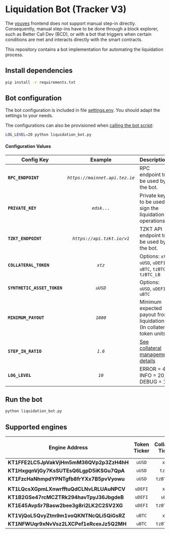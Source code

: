 # Liquidation Bot (Tracker V3)

The [youves](https://youves.com) frontend does not support manual step-in directly. Consequently, manual step-ins have to be done through a block explorer, such as Better Call Dev (BCD), or with a bot that triggers when certain conditions are met and interacts directly with the smart contracts.

This repository contains a bot implementation for automating the liquidation process.

## Install dependencies

```sh
pip install -r requirements.txt
```

## Bot configuration

The bot configuration is included in file [settings.env](./settings.env). You should adapt the settings to your needs.

The configurations can also be provisioned when [calling the bot script](#run-the-bot):

```sh
LOG_LEVEL=20 python liquidation_bot.py
```

#### **Configuration Values**

| Config Key | Example | Description |
|------------|:-------:|:------------|
| **`RPC_ENDPOINT`** | *`https://mainnet.api.tez.ie`* | RPC endpoint to be used by the bot. |
| **`PRIVATE_KEY`** | *`edsk...`*                      | Private key to be used to sign the liquidation operations. |
| **`TZKT_ENDPOINT`** | *`https://api.tzkt.io/v1`* | TZKT API endpoint to be used by the bot. |
| **`COLLATERAL_TOKEN`** | *`xtz`* | Options: `xtz`, `uUSD`, `uDEFI`, `uBTC`, `tzBTC`, `tzBTC_LB` |
| **`SYNTHETIC_ASSET_TOKEN`** | *`uUSD`* | Options: `uUSD`, `uDEFI`, `uBTC` |
| **`MINIMUM_PAYOUT`** | *`1000`* | Minimum expected payout from liquidations (In collateral token units). |
| **`STEP_IN_RATIO`** | *`1.6`* | [See collateral management details](https://docs.youves.com/syntheticAssets/stableTokens/collateralManagement/Collateral-Management-Details) |
| **`LOG_LEVEL`** | *`10`*                      | ERROR = 40, INFO = 20, DEBUG = 10 |

## Run the bot

```sh
python liquidation_bot.py
```

## Supported engines

| Engine Address | Token Ticker | Collateral Ticker | Emergency Collateral Ratio |
|------------|:-------:|:-------:|:-------|
| **KT1FFE2LC5JpVakVjHm5mM36QVp2p3ZzH4hH** | `uUSD` | `xtz` | 200% |
| **KT1HxgqnVjGy7KsSUTEsQ6LgpD5iKSGu7QpA** | `uUSD` | `tzBTC` | 200% |
| **KT1FzcHaNhmpdYPNTgfb8frYXx7B5pvVyowu** | `uUSD` | `tzBTC_LB` | 200% |
||||
| **KT1LQcsXGpmLXnwrfftuQdCLNvLRLUAuNPCV** | `uDEFI` | `xtz` | 200% |
| **KT1B2GSe47rcMCZTRk294havTpyJ36JbgdeB** | `uDEFI` | `uUSD` | 200% |
| **KT1E45AvpSr7Basw2bee3g8ri2LK2C2SV2XG** | `uDEFI` | `tzBTC_LB` | 200% |
||||
| **KT1VjQoL5QvyZtm9m1voQKNTNcQLi5QiGsRZ** | `uBTC` | `xtz` | 200% |
| **KT1NFWUqr9xNvVsz2LXCPef1eRcexJz5Q2MH** | `uBTC` | `tzBTC_LB` | 200% |
